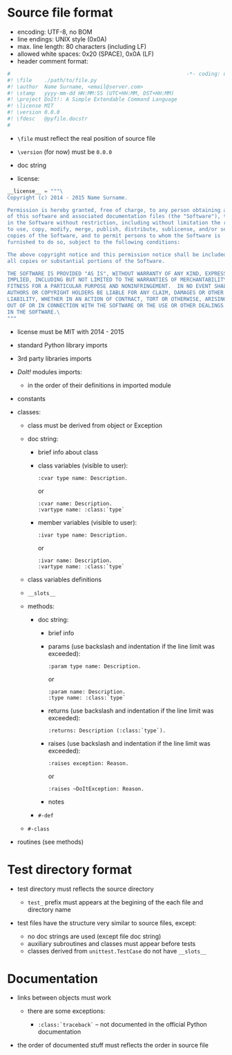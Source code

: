 Source file format
==================

* encoding: UTF-8, no BOM
* line endings: UNIX style (0x0A)
* max. line length: 80 characters (including LF)
* allowed white spaces: 0x20 (SPACE), 0x0A (LF)
* header comment format:

```python
#                                                         -*- coding: utf-8 -*-
#! \file    ./path/to/file.py
#! \author  Name Surname, <email@server.com>
#! \stamp   yyyy-mm-dd HH:MM:SS (UTC+HH:MM, DST+HH:MM)
#! \project DoIt!: A Simple Extendable Command Language
#! \license MIT
#! \version 0.0.0
#! \fdesc   @pyfile.docstr
#
```

* `\file` must reflect the real position of source file
* `\version` (for now) must be `0.0.0`

* doc string
* license:

```python
__license__ = """\
Copyright (c) 2014 - 2015 Name Surname.

Permission is hereby granted, free of charge, to any person obtaining a copy
of this software and associated documentation files (the "Software"), to deal
in the Software without restriction, including without limitation the rights
to use, copy, modify, merge, publish, distribute, sublicense, and/or sell
copies of the Software, and to permit persons to whom the Software is
furnished to do so, subject to the following conditions:

The above copyright notice and this permission notice shall be included in
all copies or substantial portions of the Software.

THE SOFTWARE IS PROVIDED "AS IS", WITHOUT WARRANTY OF ANY KIND, EXPRESS OR
IMPLIED, INCLUDING BUT NOT LIMITED TO THE WARRANTIES OF MERCHANTABILITY,
FITNESS FOR A PARTICULAR PURPOSE AND NONINFRINGEMENT.  IN NO EVENT SHALL THE
AUTHORS OR COPYRIGHT HOLDERS BE LIABLE FOR ANY CLAIM, DAMAGES OR OTHER
LIABILITY, WHETHER IN AN ACTION OF CONTRACT, TORT OR OTHERWISE, ARISING FROM,
OUT OF OR IN CONNECTION WITH THE SOFTWARE OR THE USE OR OTHER DEALINGS
IN THE SOFTWARE.\
"""
```

* license must be MIT with 2014 - 2015

* standard Python library imports
* 3rd party libraries imports
* *DoIt!* modules imports:

  - in the order of their definitions in imported module

* constants

* classes:

  - class must be derived from object or Exception
  - doc string:

    * brief info about class

    * class variables (visible to user):

      ```
      :cvar type name: Description.
      ```

      or

      ```
      :cvar name: Description.
      :vartype name: :class:`type`
      ```

    * member variables (visible to user):

      ```
      :ivar type name: Description.
      ```

      or

      ```
      :ivar name: Description.
      :vartype name: :class:`type`
      ```

  - class variables definitions
  - `__slots__`

  - methods:

    * doc string:

      - brief info
      - params (use backslash and indentation if the line limit was exceeded):

        ```
        :param type name: Description.
        ```

        or

        ```
        :param name: Description.
        :type name: :class:`type`
        ```

      - returns (use backslash and indentation if the line limit was exceeded):

        ```
        :returns: Description (:class:`type`).
        ```

      - raises (use backslash and indentation if the line limit was exceeded):

        ```
        :raises exception: Reason.
        ```

        or

        ```
        :raises ~DoItException: Reason.
        ```

      - notes

    * `#-def`

  - `#-class`

* routines (see methods)

Test directory format
=====================

* test directory must reflects the source directory

  - `test_` prefix must appears at the begining of the each file and directory
    name

* test files have the structure very similar to source files, except:

  - no doc strings are used (except file doc string)
  - auxiliary subroutines and classes must appear before tests
  - classes derived from `unittest.TestCase` do not have `__slots__`

Documentation
=============

* links between objects must work

  - there are some exceptions:

    * `` :class:`traceback` `` &#8211; not documented in the official Python
      documentation

* the order of documented stuff must reflects the order in source file
